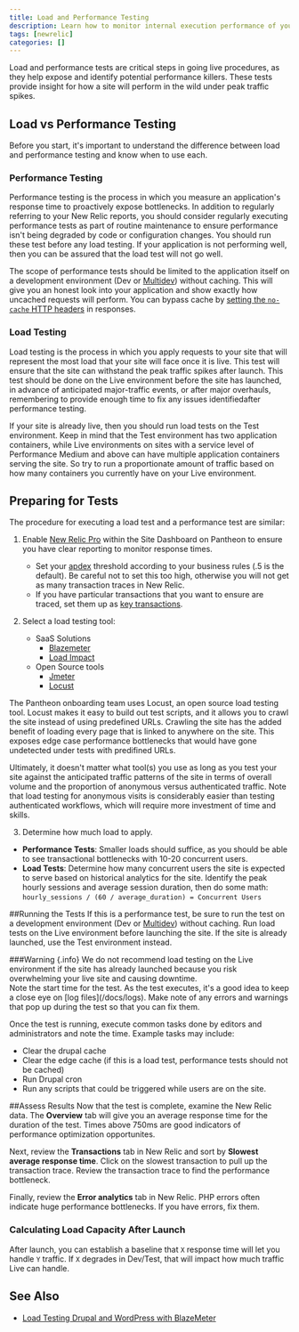 ```yaml
---
title: Load and Performance Testing
description: Learn how to monitor internal execution performance of your Pantheon Drupal or WordPress site.
tags: [newrelic]
categories: []
---
```

Load and performance tests are critical steps in going live procedures, as they help expose and identify potential performance killers. These tests provide insight for how a site will perform in the wild under peak traffic spikes.

## Load vs Performance Testing
Before you start, it's important to understand the difference between load and performance testing and know when to use each.
### Performance Testing
Performance testing is the process in which you measure an application's response time to proactively expose bottlenecks. In addition to regularly referring to your New Relic reports, you should consider regularly executing performance tests as part of routine maintenance to ensure performance isn't being degraded by code or configuration changes.  You should run these test before any load testing. If your application is not performing well, then you can be assured that the load test will not go well.  

The scope of performance tests should be limited to the application itself on a development environment (Dev or [Multidev](/docs/multidev)) without caching. This will give you an honest look into your application and show exactly how uncached requests will perform. You can bypass cache by [setting the `no-cache` HTTP headers](/docs/cache-control) in responses.



### Load Testing
Load testing is the process in which you apply requests to your site that will represent the most load that your site will face once it is live.  This test will ensure that the site can withstand the peak traffic spikes after launch. This test should be done on the Live environment before the site has launched, in advance of anticipated major-traffic events, or after major overhauls, remembering to provide enough time to fix any issues identifiedafter performance testing.

If your site is already live, then you should run load tests on the Test environment. Keep in mind that the Test environment has two application containers, while Live environments on sites with a service level of Performance Medium and above can have multiple application containers serving the site. So try to run a proportionate amount of traffic based on how many containers you currently have on your Live environment.

## Preparing for Tests
The procedure for executing a load test and a performance test are similar:

1. Enable [New Relic Pro](/docs/new-relic) within the Site Dashboard on Pantheon to ensure you have clear reporting to monitor response times.

   * Set your [apdex](https://docs.newrelic.com/docs/apm/new-relic-apm/apdex/apdex-measuring-user-satisfaction#score) threshold according to your business rules (.5 is the default). Be careful not to set this too high, otherwise you will not get as many transaction traces in New Relic.
   * If you have particular transactions that you want to ensure are traced, set them up as [key transactions](https://docs.newrelic.com/docs/apm/transactions/key-transactions/key-transactions-tracking-important-transactions-or-events).

2. Select a load testing tool:

   * SaaS Solutions
     * [Blazemeter](https://www.blazemeter.com)
     * [Load Impact](https://loadimpact.com)
   * Open Source tools
     * [Jmeter](https://jmeter.apache.org/)
     * [Locust](http://locust.io/)

The Pantheon onboarding team uses Locust, an open source load testing tool. Locust makes it easy to build out test scripts, and it allows you to crawl the site instead of using predefined URLs. Crawling the site has the added benefit of loading every page that is linked to anywhere on the site. This exposes edge case performance bottlenecks that would have gone undetected under tests with predifined URLs.

Ultimately, it doesn't matter what tool(s) you use as long as you test your site against the anticipated traffic patterns of the site in terms of overall volume and the proportion of anonymous versus authenticated traffic. Note that load testing for anonymous visits is considerably easier than testing authenticated workflows, which will require more investment of time and skills.  

3. Determine how much load to apply.

  * **Performance Tests**: Smaller loads should suffice, as you should be able to see transactional bottlenecks with 10-20 concurrent users.
  * **Load Tests**: Determine how many concurrent users the site is expected to serve based on historical analytics for the site. Identify the peak hourly sessions and average session duration, then do some math: `hourly_sessions / (60 / average_duration) = Concurrent Users`


##Running the Tests
If this is a performance test, be sure to run the test on a development environment (Dev or [Multidev](/docs/multidev)) without caching. Run load tests on the Live environment before launching the site. If the site is already launched, use the Test environment instead.
<div markdown="1" class="alert alert-danger" role="alert">
###Warning {.info}
We do not recommend load testing on the Live environment if the site has already launched because you risk overwhelming your live site and causing downtime.
</div>
Note the start time for the test. As the test executes, it's a good idea to keep a close eye on [log files](/docs/logs). Make note of any errors and warnings that pop up during the test so that you can fix them.

Once the test is running, execute common tasks done by editors and administrators and note the time. Example tasks may include:

* Clear the drupal cache
* Clear the edge cache (if this is a load test, performance tests should not be cached)
* Run Drupal cron
* Run any scripts that could be triggered while users are on the site.

##Assess Results
Now that the test is complete, examine the New Relic data. The **Overview** tab will give you an average response time for the duration of the test. Times above 750ms are good indicators of performance optimization opportunites.

Next, review the **Transactions** tab in New Relic and sort by **Slowest average response time**. Click on the slowest transaction to pull up the transaction trace. Review the transaction trace to find the performance bottleneck.

Finally, review the **Error analytics** tab in New Relic. PHP errors often indicate huge performance bottlenecks. If you have errors, fix them.

### Calculating Load Capacity After Launch
After launch, you can establish a baseline that `X` response time will let you handle `Y` traffic. If `X` degrades in Dev/Test, that will impact how much traffic Live can handle.

## See Also

* [Load Testing Drupal and WordPress with BlazeMeter](/docs/guides/load-testing-with-blazemeter/)
